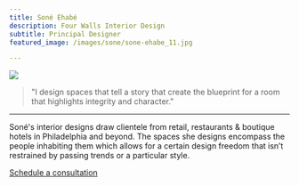 ```yaml
---
title: Soné Ehabé
description: Four Walls Interior Design
subtitle: Principal Designer
featured_image: /images/sone/sone-ehabe_11.jpg

---
```


![]({{site.baseurl}}/images/sone/sone-ehabe_11.jpg)

> "I design spaces that tell a story that create the blueprint for a room that highlights integrity and character."

---

Soné's interior designs draw clientele from retail, restaurants & boutique hotels in Philadelphia and beyond. The spaces she designs encompass the people inhabiting them which allows for a certain design freedom that isn’t restrained by passing trends or a particular style.

<a href="https://calendly.com/4wallsid/30min" class="button button--large button--overlay">Schedule a consultation</a>

<br><br>